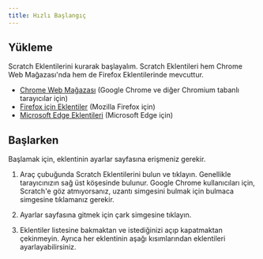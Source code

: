 ```yaml
---
title: Hızlı Başlangıç
---
```


## Yükleme

Scratch Eklentilerini kurarak başlayalım. Scratch Eklentileri hem Chrome Web Mağazası'nda hem de Firefox Eklentilerinde mevcuttur.

- [Chrome Web Mağazası](https://chrome.google.com/webstore/detail/fbeffbjdlemaoicjdapfpikkikjoneco) (Google Chrome ve diğer Chromium tabanlı tarayıcılar için)
- [Firefox için Eklentiler](https://addons.mozilla.org/firefox/addon/scratch-messaging-extension/) (Mozilla Firefox için)
- [Microsoft Edge Eklentileri](https://microsoftedge.microsoft.com/addons/detail/iliepgjnemckemgnledoipfiilhajdjj) (Microsoft Edge için)

## Başlarken

Başlamak için, eklentinin ayarlar sayfasına erişmeniz gerekir.

<!-- YAPILACAKLAR: Resim ekleyin -->

1. Araç çubuğunda Scratch Eklentilerini bulun ve tıklayın.
   Genellikle tarayıcınızın sağ üst köşesinde bulunur. Google Chrome kullanıcıları için, Scratch'e göz atmıyorsanız, uzantı simgesini bulmak için bulmaca simgesine tıklamanız gerekir.

2. Ayarlar sayfasına gitmek için çark simgesine tıklayın.

3. Eklentiler listesine bakmaktan ve istediğinizi açıp kapatmaktan çekinmeyin.
   Ayrıca her eklentinin aşağı kısımlarından eklentileri ayarlayabilirsiniz.